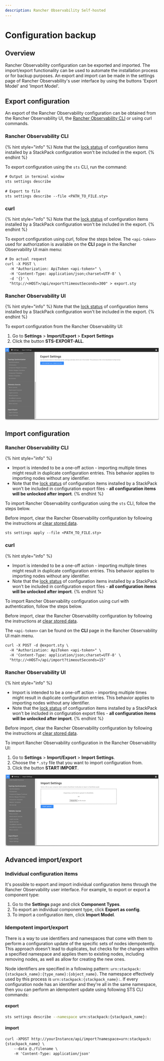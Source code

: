 ```yaml
---
description: Rancher Observability Self-hosted
---
```


# Configuration backup

## Overview

Rancher Observability configuration can be exported and imported. The import/export functionality can be used to automate the installation process or for backup purposes. An export and import can be made in the settings page of Rancher Observability's user interface by using the buttons 'Export Model' and 'Import Model'.

## Export configuration

An export of the Rancher Observability configuration can be obtained from the Rancher Observability UI, the [Rancher Observability CLI](../../cli/k8sTs-cli-sts.md) or using curl commands. 

### Rancher Observability CLI

{% hint style="info" %}
Note that the [lock status](../../../stackpacks/about-stackpacks.md#locked-configuration-items) of configuration items installed by a StackPack configuration won't be included in the export.
{% endhint %}

To export configuration using the `sts` CLI, run the command:

```text
# Output in terminal window
sts settings describe

# Export to file
sts settings describe --file <PATH_TO_FILE.sty>
```

### curl

{% hint style="info" %}
Note that the [lock status](../../../stackpacks/about-stackpacks.md#locked-configuration-items) of configuration items installed by a StackPack configuration won't be included in the export.
{% endhint %}

To export configuration using curl, follow the steps below. The `<api-token>` used for authorization is available on the **CLI** page in the Rancher Observability UI main menu:

```text
# Do actual request
curl -X POST \
  -H "Authorization: ApiToken <api-token>" \
  -H 'Content-Type: application/json;charset=UTF-8' \
  -d '{}' \
  "http://<HOST>/api/export?timeoutSeconds=300" > export.sty
```

### Rancher Observability UI

{% hint style="info" %}
Note that the [lock status](../../../stackpacks/about-stackpacks.md#locked-configuration-items) of configuration items installed by a StackPack configuration won't be included in the export.
{% endhint %}

To export configuration from the Rancher Observability UI:

1. Go to **Settings** &gt; **Import/Export** &gt; **Export Settings**
2. Click the button **STS-EXPORT-ALL**.

![Export configuration from the Rancher Observability UI](../../../.gitbook/assets/v51_export_configuration.png)

## Import configuration

### Rancher Observability CLI

{% hint style="info" %}
* Import is intended to be a one-off action - importing multiple times might result in duplicate configuration entries. This behavior applies to importing nodes without any identifier. 
* Note that the [lock status](../../../stackpacks/about-stackpacks.md#locked-configuration-items) of configuration items installed by a StackPack won't be included in configuration export files - **all configuration items will be unlocked after import**.
{% endhint %}

To import Rancher Observability configuration using the `sts` CLI, follow the steps below.

Before import, clear the Rancher Observability configuration by following the instructions at [clear stored data](/setup/data-management/clear_stored_data.md). 

```text
sts settings apply --file <PATH_TO_FILE.sty>
```

### curl

{% hint style="info" %}
* Import is intended to be a one-off action - importing multiple times might result in duplicate configuration entries. This behavior applies to importing nodes without any identifier. 
* Note that the [lock status](../../../stackpacks/about-stackpacks.md#locked-configuration-items) of configuration items installed by a StackPack won't be included in configuration export files - **all configuration items will be unlocked after import**.
{% endhint %}

To import Rancher Observability configuration using curl with authentication, follow the steps below.

Before import, clear the Rancher Observability configuration by following the instructions at [clear stored data](/setup/data-management/clear_stored_data.md). 

The `<api-token>` can be found on the **CLI** page in the Rancher Observability UI main menu.

```text
curl -X POST -d @export.sty \
  -H "Authorization: ApiToken <api-token>" \
  -H 'Content-Type: application/json;charset=UTF-8' \
  "http://<HOST>/api/import?timeoutSeconds=15"
```

### Rancher Observability UI

{% hint style="info" %}
* Import is intended to be a one-off action - importing multiple times might result in duplicate configuration entries. This behavior applies to importing nodes without any identifier. 
* Note that the [lock status](../../../stackpacks/about-stackpacks.md#locked-configuration-items) of configuration items installed by a StackPack won't be included in configuration export files - **all configuration items will be unlocked after import**.
{% endhint %}

Before import, clear the Rancher Observability configuration by following the instructions at [clear stored data](/setup/data-management/clear_stored_data.md).

To import Rancher Observability configuration in the Rancher Observability UI:

1. Go to **Settings** &gt; **Import/Export** &gt; **Import Settings**.
2. Choose the `*.sty` file that you want to import configuration from.
3. Click the button **START IMPORT**.

![Import configuration from the Rancher Observability UI](../../../.gitbook/assets/v51_import_configuration.png)

## Advanced import/export

### Individual configuration items

It's possible to export and import individual configuration items through the Rancher Observability user interface. For example, to export or export a component type:

1. Go to the **Settings** page and click **Component Types**.
2. To export an individual component type, click **Export as config**.
3. To import a configuration item, click **Import Model**.

### Idempotent import/export

There is a way to use identifiers and namespaces that come with them to perform a configuration update of the specific sets of nodes idempotently. This approach doesn't lead to duplicates, but checks for the changes within a specified namespace and applies them to existing nodes, including removing nodes, as well as allow for creating the new ones.

Node identifiers are specified in a following pattern: `urn:stackpack:{stackpack_name}:{type_name}:{object_name}`. The namespace effectively used by this process is `urn:stackpack:{stackpack_name}:`. If every configuration node has an identifier and they're all in the same namespace, then you can perform an idempotent update using following STS CLI commands:

#### export

```sh
sts settings describe --namespace urn:stackpack:{stackpack_name}:
```

#### import

```
curl -XPOST http://yourInstance/api/import?namespace=urn:stackpack:{stackpack_name} \
    --data @./filename \
    -H 'Content-Type: application/json'
```
